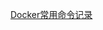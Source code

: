[Docker常用命令记录](https://xuqiming.tech/2020/docker%E5%B8%B8%E7%94%A8%E5%91%BD%E4%BB%A4%E8%AE%B0%E5%BD%95/)